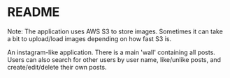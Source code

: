 # README

Note: The application uses AWS S3 to store images. Sometimes it can take a bit to upload/load images depending on how fast S3 is.

An instagram-like application. There is a main 'wall' containing all posts. Users can also search for other users by user name, like/unlike posts, and create/edit/delete their own posts.
